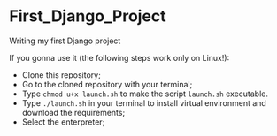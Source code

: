 # First_Django_Project

Writing my first Django project

If you gonna use it (the following steps work only on Linux!):
- Clone this repository;
- Go to the cloned repository with your terminal;
- Type `chmod u+x launch.sh` to make the script `launch.sh` executable.
- Type `./launch.sh` in your terminal to install virtual environment and download the requirements;
- Select the enterpreter;
